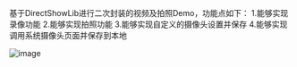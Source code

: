 

基于DirectShowLib进行二次封装的视频及拍照Demo，功能点如下：
1.能够实现录像功能
2.能够实现拍照功能
3.能够实现自定义的摄像头设置并保存
4.能够实现调用系统摄像头页面并保存到本地

![image](https://github.com/trueLoveBM/VIdeoAndPicBuilder4Net/blob/master/Image/VideoAndPicBuilder.jpg)
